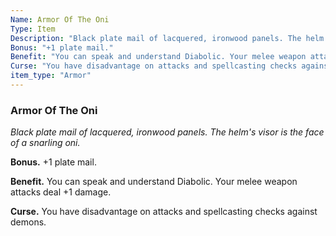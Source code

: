 ```yaml
---
Name: Armor Of The Oni
Type: Item
Description: "Black plate mail of lacquered, ironwood panels. The helm's visor is the face of a snarling oni."
Bonus: "+1 plate mail."
Benefit: "You can speak and understand Diabolic. Your melee weapon attacks deal +1 damage."
Curse: "You have disadvantage on attacks and spellcasting checks against demons."
item_type: "Armor"
---
```


### Armor Of The Oni

_Black plate mail of lacquered, ironwood panels. The helm's visor is the face of a snarling oni._

**Bonus.** +1 plate mail.

**Benefit.** You can speak and understand Diabolic. Your melee weapon attacks deal +1 damage.

**Curse.** You have disadvantage on attacks and spellcasting checks against demons.

